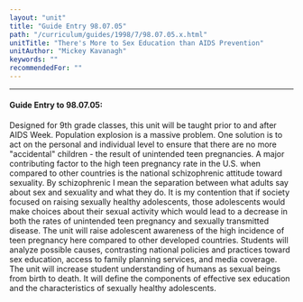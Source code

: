 ```yaml
---
layout: "unit"
title: "Guide Entry 98.07.05"
path: "/curriculum/guides/1998/7/98.07.05.x.html"
unitTitle: "There's More to Sex Education than AIDS Prevention"
unitAuthor: "Mickey Kavanagh"
keywords: ""
recommendedFor: ""
---
```

<body>
<hr/>
 <h4>
  Guide Entry to 98.07.05:
 </h4>
 Designed for 9th grade classes, this unit will be taught prior to and after AIDS Week.  Population explosion is a massive problem.  One solution is to act on the personal and individual level to ensure that there are no more "accidental" children - the result of unintended teen pregnancies.  A major contributing factor to the high teen pregnancy rate in the U.S. when compared to other countries is the national schizophrenic attitude toward sexuality.  By schizophrenic I mean the separation between what adults say about sex and sexuality and what they do.  It is my contention that if society focused on raising sexually healthy adolescents, those adolescents would make choices about their sexual activity which would lead to a decrease in both the rates of unintended teen pregnancy and sexually transmitted disease.  The unit will raise adolescent awareness of the high incidence of teen pregnancy here compared to other developed countries.  Students will analyze possible causes, contrasting national policies and practices toward sex education, access to family planning services, and media coverage.  The unit will increase student understanding of humans as sexual beings from birth to death.  It will define the components of effective sex education and the characteristics of sexually healthy adolescents.

</body>